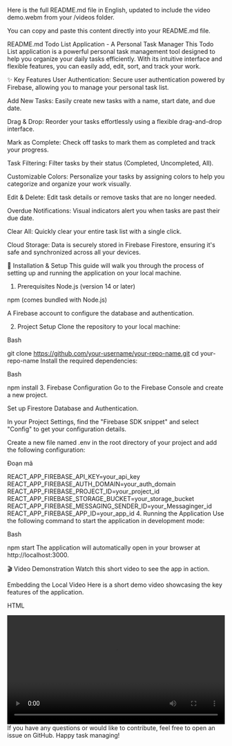 Here is the full README.md file in English, updated to include the video demo.webm from your /videos folder.

You can copy and paste this content directly into your README.md file.

README.md
Todo List Application - A Personal Task Manager
This Todo List application is a powerful personal task management tool designed to help you organize your daily tasks efficiently. With its intuitive interface and flexible features, you can easily add, edit, sort, and track your work.

✨ Key Features
User Authentication: Secure user authentication powered by Firebase, allowing you to manage your personal task list.

Add New Tasks: Easily create new tasks with a name, start date, and due date.

Drag & Drop: Reorder your tasks effortlessly using a flexible drag-and-drop interface.

Mark as Complete: Check off tasks to mark them as completed and track your progress.

Task Filtering: Filter tasks by their status (Completed, Uncompleted, All).

Customizable Colors: Personalize your tasks by assigning colors to help you categorize and organize your work visually.

Edit & Delete: Edit task details or remove tasks that are no longer needed.

Overdue Notifications: Visual indicators alert you when tasks are past their due date.

Clear All: Quickly clear your entire task list with a single click.

Cloud Storage: Data is securely stored in Firebase Firestore, ensuring it's safe and synchronized across all your devices.

🚀 Installation & Setup
This guide will walk you through the process of setting up and running the application on your local machine.

1. Prerequisites
Node.js (version 14 or later)

npm (comes bundled with Node.js)

A Firebase account to configure the database and authentication.

2. Project Setup
Clone the repository to your local machine:

Bash

git clone https://github.com/your-username/your-repo-name.git
cd your-repo-name
Install the required dependencies:

Bash

npm install
3. Firebase Configuration
Go to the Firebase Console and create a new project.

Set up Firestore Database and Authentication.

In your Project Settings, find the "Firebase SDK snippet" and select "Config" to get your configuration details.

Create a new file named .env in the root directory of your project and add the following configuration:

Đoạn mã

REACT_APP_FIREBASE_API_KEY=your_api_key
REACT_APP_FIREBASE_AUTH_DOMAIN=your_auth_domain
REACT_APP_FIREBASE_PROJECT_ID=your_project_id
REACT_APP_FIREBASE_STORAGE_BUCKET=your_storage_bucket
REACT_APP_FIREBASE_MESSAGING_SENDER_ID=your_Messaginger_id
REACT_APP_FIREBASE_APP_ID=your_app_id
4. Running the Application
Use the following command to start the application in development mode:

Bash

npm start
The application will automatically open in your browser at http://localhost:3000.

🎬 Video Demonstration
Watch this short video to see the app in action.

Embedding the Local Video
Here is a short demo video showcasing the key features of the application.

HTML

<video width="100%" controls>
  <source src="./videos/demo.webm" type="video/webm">
  Your browser does not support the video tag.
</video>
If you have any questions or would like to contribute, feel free to open an issue on GitHub. Happy task managing!